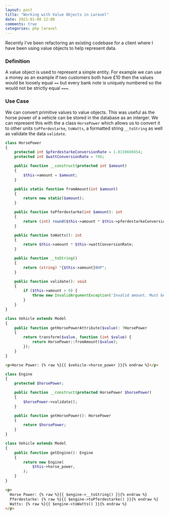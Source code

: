 ```yaml
---
layout: post
title: "Working with Value Objects in Laravel"
date: 2021-01-08 12:00
comments: true
categories: php laravel
---
```


Recently I've been refactoring an existing codebase for a client where I have been using value objects to help represent data.

### Definition

A value object is used to represent a simple entity.
For example we can use a money as an example if two customers both have £10 then the values would be loosely equal `==` but every bank note is uniquely numbered so the would not be strictly equal `===`.

### Use Case

We can convert primitive values to value objects.
This was useful as the horse power of a vehicle can be stored in the database as an interger. 
We can represent this with the a class `HorsePower` which allows us to convert it to other units `toPferdestarke`, `toWatts`, a formatted string `__toString` as well as validate the data `validate`.

```php
class HorsePower
{
    protected int $pferdestarkeConversionRate = 1.0138696654;
    protected int $wattConversionRate = 746;

    public function __construct(protected int $amount)
    {
        $this->amount = $amount;
    }

    public static function fromAmount(int $amount)
    {
        return new static($amount);
    }

    public function toPferdestarke(int $amount): int
    {
        return (int) round($this->amount * $this->pferdestarkeConversionRate);
    }

    public function toWatts(): int
    {
        return $this->amount * $this->wattConversionRate;
    }

    public function __toString()
    {
        return (string) "{$this->amount}BHP";
    }

    public function validate(): void
    {
        if ($this->amount > 0) {
            throw new InvalidArgumentException('Invalid amount. Must be greater than 0.');
        }
    }
}
```

```php
class Vehicle extends Model
{
    public function getHorsePowerAttribute($value): ?HorsePower
    {
        return transform($value, function (int $value) {
            return HorsePower::fromAmount($value);
        });
    }
}
```

```html
<p>Horse Power: {% raw %}{{ $vehicle->horse_power }}{% endraw %}</p>
```

```php
class Engine
{
    protected $horsePower;

    public function __construct(protected HorsePower $horsePower)
    {
        $horsePower->validate();
    }

    public function getHorsePower(): HorsePower
    {
        return $horsePower;
    }
}
```

```php
class Vehicle extends Model
{
    public function getEngine(): Engine
    {
        return new Engine(
            $this->horse_power,
        );
    }
}
```

```html
<p>
  Horse Power: {% raw %}{{ $engine->__toString() }}{% endraw %}
  Pferdestarke: {% raw %}{{ $engine->toPferdestarke() }}{% endraw %}
  Watts: {% raw %}{{ $engine->toWatts() }}{% endraw %}
</p>
```
